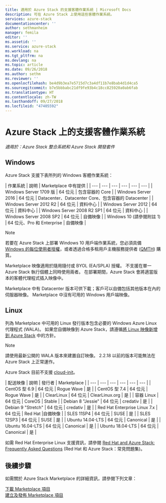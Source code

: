 ```yaml
---
title: 適用於 Azure Stack 的支援客體作業系統 | Microsoft Docs
description: 可在 Azure Stack 上使用這些客體作業系統。
services: azure-stack
documentationcenter: ''
author: sethmanheim
manager: femila
editor: ''
ms.assetid: ''
ms.service: azure-stack
ms.workload: na
ms.tgt_pltfrm: na
ms.devlang: na
ms.topic: article
ms.date: 09/26/2018
ms.author: sethm
ms.reviewer: ''
ms.openlocfilehash: be4d9b3ea7e5715d7c3a4df11b7e8bab4d1d4ca5
ms.sourcegitcommit: b7e5bbbabc21df9fe93b4c18cc825920a0ab6fab
ms.translationtype: HT
ms.contentlocale: zh-TW
ms.lasthandoff: 09/27/2018
ms.locfileid: "47405592"
---
```

# <a name="guest-operating-systems-supported-on-azure-stack"></a>Azure Stack 上的支援客體作業系統

*適用於：Azure Stack 整合系統和 Azure Stack 開發套件*

## <a name="windows"></a>Windows

Azure Stack 支援下表所列的 Windows 客體作業系統：

| 作業系統 | 說明 | Marketplace 中有提供 |
| --- | --- | --- | --- | --- | --- |
| Windows Server 1709 版 | 64 位元 | 包含容器的 Core |
| Windows Server 2016 | 64 位元 |  Datacenter、Datacenter Core、包含容器的 Datacenter |
| Windows Server 2012 R2 | 64 位元 |  資料中心 |
| Windows Server 2012 | 64 位元 |  資料中心 |
| Windows Server 2008 R2 SP1 | 64 位元 |  資料中心 |
| Windows Server 2008 SP2 | 64 位元 |  自備映像 |
| Windows 10 (請參閱附註 1) | 64 位元、Pro 和 Enterprise | 自備映像 |

> [!NOTE]
> 若要在 Azure Stack 上部署 Windows 10 用戶端作業系統，您必須具備 [Windows 的每位使用者授權](https://www.microsoft.com/en-us/Licensing/product-licensing/windows10.aspx)，或者透過合格多租用戶主機服務提供者 ([QMTH](https://www.microsoft.com/en-us/CloudandHosting/licensing_sca.aspx)) 購買。

Marketplace 映像適用於隨用隨付或 BYOL (EA/SPLA) 授權。 不支援在單一 Azure Stack 執行個體上同時使用兩者。 在部署期間，Azure Stack 會將適當版本的客體代理程式插入映像中。

Marketplace 中有 Datacenter 版本可供下載；客戶可以自備包括其他版本在內的伺服器映像。 Marketplace 中沒有可用的 Windows 用戶端映像。

## <a name="linux"></a>Linux

列為 Marketplace 中可用的 Linux 發行版本包含必要的 Windows Azure Linux 代理程式 (WALA)。 如果您自備映像到 Azure Stack，請遵循[將 Linux 映像新增到 Azure Stack](azure-stack-linux.md) 中的方針。

> [!NOTE]
> 請使用最新公開的 WALA 版本來建置自訂映像。 2.2.18 以前的版本可能無法在 Azure Stack 上正常運作。
>
> Azure Stack 目前不支援 [cloud-init](https://cloud-init.io/)。

| 配送映像 | 說明 | 發行者 | Marketplace |
| --- | --- | --- | --- | --- | --- |
| CentOS 型 6.9 | 64 位元 | Rogue Wave | 是 |
| CentOS 型 7.4 | 64 位元 | Rogue Wave | 是 |
| ClearLinux | 64 位元 | ClearLinux.org | 是 |
| 容器 Linux |  64 位元 | CoreOS | Stable |
| Debian 8 "Jessie" | 64 位元 | credativ |  是 |
| Debian 9 "Stretch" | 64 位元 | credativ | 是 |
| Red Hat Enterprise Linux 7.x | 64 位元 | Red Hat |自備映像 |
| SLES 11SP4 | 64 位元 | SUSE | 是 |
| SLES 12SP3 | 64 位元 | SUSE | 是 |
| Ubuntu 14.04-LTS | 64 位元 | Canonical | 是 |
| Ubuntu 16.04-LTS | 64 位元 | Canonical | 是 |
| Ubuntu 18.04-LTS | 64 位元 | Canonical | 是 |

如需 Red Hat Enterprise Linux 支援資訊，請參閱 [Red Hat and Azure Stack: Frequently Asked Questions](https://access.redhat.com/articles/3413531) (Red Hat 和 Azure Stack：常見問題集)。

## <a name="next-steps"></a>後續步驟

如需關於 Azure Stack Marketplace 的詳細資訊，請參閱下列文章：

[下載 Marketplace 項目](azure-stack-download-azure-marketplace-item.md)  
[建立及發佈 Marketplace 項目](azure-stack-create-and-publish-marketplace-item.md)